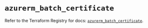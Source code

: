 # `azurerm_batch_certificate`

Refer to the Terraform Registry for docs: [`azurerm_batch_certificate`](https://registry.terraform.io/providers/hashicorp/azurerm/4.23.0/docs/resources/batch_certificate).
